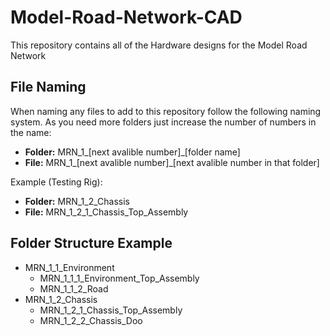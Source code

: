 # Model-Road-Network-CAD
This repository contains all of the Hardware designs for the Model Road Network 

## File Naming
When naming any files to add to this repository follow the following naming system. As you need more folders just increase the number of numbers in the name:
- **Folder:**   MRN_1_[next avalible number]_[folder name]
- **File:**     MRN_1_[next avalible number]_[next avalible number in that folder]

Example (Testing Rig):
- **Folder:**     MRN_1_2_Chassis
- **File:**	    MRN_1_2_1_Chassis_Top_Assembly

## Folder Structure Example
- MRN_1_1_Environment
    - MRN_1_1_1_Environment_Top_Assembly
    - MRN_1_1_2_Road
- MRN_1_2_Chassis
    - MRN_1_2_1_Chassis_Top_Assembly
    - MRN_1_2_2_Chassis_Doo
